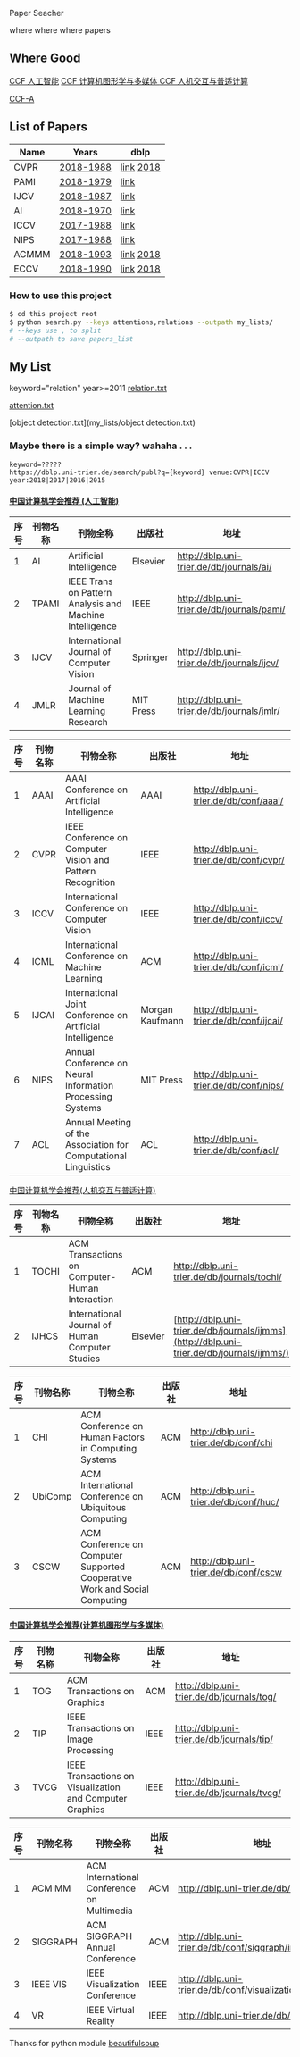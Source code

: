 Paper Seacher

where where where papers

## Where Good
[CCF 人工智能](https://www.ccf.org.cn/xspj/rgzn/)
[CCF 计算机图形学与多媒体 ](https://www.ccf.org.cn/xspj/jsjtxxydmt/)
[CCF 人机交互与普适计算](https://www.ccf.org.cn/xspj/rjjhypsjs/)

[CCF-A](ccf.md)

## List of Papers

| Name | Years | dblp|
|--------|--------|--------|
| CVPR |   [2018-1988](paper_list/cvpr_papers.txt)    | [link](http://dblp.uni-trier.de/db/conf/cvpr/)  [2018](https://github.com/kaluo-zZ/CVPR2018-papers) |
| PAMI |   [2018-1979](paper_list/pami_papers.txt)   |[link](http://dblp.uni-trier.de/db/journals/pami/)|
|IJCV|[2018-1987](paper_list/ijcv_papers.txt)|[link](http://dblp.uni-trier.de/db/journals/ijcv/)|
| AI |[2018-1970](paper_list/ai_papers.txt)|[link](https://dblp.uni-trier.de/db/journals/ai/)|
|ICCV|[2017-1988](paper_list/iccv_papers.txt)|[link](https://dblp.uni-trier.de/db/conf/iccv/)|
|NIPS|[2017-1988](paper_list/nips_papers.txt)|[link](https://dblp.uni-trier.de/db/conf/nips/)|
|ACMMM|[2018-1993](paper_list/acmmm_papers.txt)|[link](https://dblp.uni-trier.de/db/conf/mm/) [2018](http://www.acmmm.org/2018/accepted-papers/)|
|ECCV|[2018-1990](paper_list/eccv_papers.txt)|[link](https://dblp.uni-trier.de/db/conf/eccv/)  [2018](http://openaccess.thecvf.com/ECCV2018.py)|



### How to use this project

```bash
$ cd this project root
$ python search.py --keys attentions,relations --outpath my_lists/
# --keys use , to split
# --outpath to save papers_list
```

## My List

keyword="relation" year>=2011
[relation.txt](my_lists/relation.txt)

[attention.txt](my_lists/attention.txt)

[object detection.txt](my_lists/object detection.txt)

### Maybe there is a simple way? wahaha . . .

```
keyword=?????
https://dblp.uni-trier.de/search/publ?q={keyword} venue:CVPR|ICCV year:2018|2017|2016|2015
```





#### [中国计算机学会推荐 (人工智能)](https://www.ccf.org.cn/xspj/rgzn/)

| 序号 | 刊物名称 | 刊物全称                                                | 出版社    | 地址                                         |
| ---- | -------- | ------------------------------------------------------- | --------- | -------------------------------------------- |
| 1    | AI       | Artificial Intelligence                                 | Elsevier  | <http://dblp.uni-trier.de/db/journals/ai/>   |
| 2    | TPAMI    | IEEE Trans on Pattern Analysis and Machine Intelligence | IEEE      | <http://dblp.uni-trier.de/db/journals/pami/> |
| 3    | IJCV     | International Journal of Computer Vision                | Springer  | http://dblp.uni-trier.de/db/journals/ijcv/   |
| 4    | JMLR     | Journal of Machine Learning Research                    | MIT Press | http://dblp.uni-trier.de/db/journals/jmlr/   |



| 序号 | 刊物名称 | 刊物全称                                                     | 出版社          | 地址                                      |
| ---- | -------- | ------------------------------------------------------------ | --------------- | ----------------------------------------- |
| 1    | AAAI     | AAAI Conference on Artificial Intelligence                   | AAAI            | <http://dblp.uni-trier.de/db/conf/aaai/>  |
| 2    | CVPR     | IEEE Conference on Computer Vision and Pattern Recognition   | IEEE            | <http://dblp.uni-trier.de/db/conf/cvpr/>  |
| 3    | ICCV     | International Conference on Computer Vision                  | IEEE            | <http://dblp.uni-trier.de/db/conf/iccv/>  |
| 4    | ICML     | International Conference on Machine Learning                 | ACM             | <http://dblp.uni-trier.de/db/conf/icml/>  |
| 5    | IJCAI    | International Joint Conference on Artificial Intelligence    | Morgan Kaufmann | <http://dblp.uni-trier.de/db/conf/ijcai/> |
| 6    | NIPS     | Annual Conference on Neural Information Processing Systems   | MIT Press       | <http://dblp.uni-trier.de/db/conf/nips/>  |
| 7    | ACL      | Annual Meeting of the Association for Computational Linguistics | ACL             | <http://dblp.uni-trier.de/db/conf/acl/>   |



[中国计算机学会推荐(人机交互与普适计算)](https://www.ccf.org.cn/xspj/rjjhypsjs/)

| 序号 | 刊物名称 | 刊物全称                                        | 出版社   | 地址                                                         |
| ---- | -------- | ----------------------------------------------- | -------- | ------------------------------------------------------------ |
| 1    | TOCHI    | ACM Transactions on Computer-Human Interaction  | ACM      | <http://dblp.uni-trier.de/db/journals/tochi/>                |
| 2    | IJHCS    | International Journal of Human Computer Studies | Elsevier | [http://dblp.uni-trier.de/db/journals/ijmms](http://dblp.uni-trier.de/db/journals/ijmms/) |



| 序号 | 刊物名称 | 刊物全称                                                     | 出版社 | 地址                                    |
| ---- | -------- | ------------------------------------------------------------ | ------ | --------------------------------------- |
| 1    | CHI      | ACM Conference on Human Factors in Computing Systems         | ACM    | <http://dblp.uni-trier.de/db/conf/chi>  |
| 2    | UbiComp  | ACM International Conference on Ubiquitous Computing         | ACM    | <http://dblp.uni-trier.de/db/conf/huc/> |
| 3    | CSCW     | ACM Conference on Computer Supported Cooperative Work and Social Computing | ACM    | <http://dblp.uni-trier.de/db/conf/cscw> |

  

#### [中国计算机学会推荐(计算机图形学与多媒体)](https://www.ccf.org.cn/xspj/jsjtxxydmt/)

| 序号 | 刊物名称 | 刊物全称                                                 | 出版社 | 地址                                         |
| ---- | -------- | -------------------------------------------------------- | ------ | -------------------------------------------- |
| 1    | TOG      | ACM Transactions on Graphics                             | ACM    | <http://dblp.uni-trier.de/db/journals/tog/>  |
| 2    | TIP      | IEEE Transactions on Image Processing                    | IEEE   | <http://dblp.uni-trier.de/db/journals/tip/>  |
| 3    | TVCG     | IEEE Transactions on Visualization and Computer Graphics | IEEE   | <http://dblp.uni-trier.de/db/journals/tvcg/> |



| 序号 | 刊物名称 | 刊物全称                                   | 出版社 | 地址                                                        |
| ---- | -------- | ------------------------------------------ | ------ | ----------------------------------------------------------- |
| 1    | ACM MM   | ACM International Conference on Multimedia | ACM    | <http://dblp.uni-trier.de/db/conf/mm/>                      |
| 2    | SIGGRAPH | ACM SIGGRAPH Annual Conference             | ACM    | <http://dblp.uni-trier.de/db/conf/siggraph/index.html>      |
| 3    | IEEE VIS | IEEE Visualization Conference              | IEEE   | <http://dblp.uni-trier.de/db/conf/visualization/index.html> |
| 4    | VR       | IEEE Virtual Reality                       | IEEE   | <http://dblp.uni-trier.de/db/conf/vr/>                      |



Thanks for python module [beautifulsoup](http://beautifulsoup.readthedocs.io/zh_CN/latest/)

